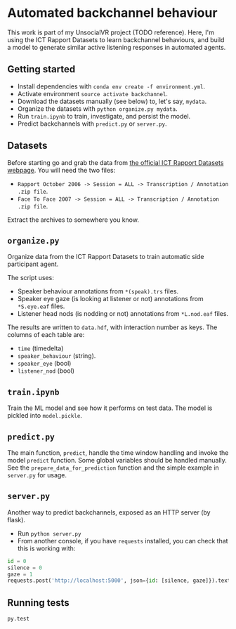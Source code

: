 # Automated backchannel behaviour

This work is part of my UnsocialVR project (TODO reference).
Here, I'm using the ICT Rapport Datasets to learn backchannel behaviours, and build a model to generate similar active listening responses in automated agents.

## Getting started

- Install dependencies with `conda env create -f environment.yml`.
- Activate environment `source activate backchannel`.
- Download the datasets manually (see below) to, let's say, `mydata`.
- Organize the datasets with `python organize.py mydata`.
- Run `train.ipynb` to train, investigate, and persist the model.
- Predict backchannels with `predict.py` or `server.py`.

## Datasets

Before starting go and grab the data from [the official ICT Rapport Datasets webpage](http://rapport.ict.usc.edu/).
You will need the two files:

- `Rapport October 2006 -> Session = ALL -> Transcription / Annotation .zip file`.
- `Face To Face 2007 -> Session = ALL -> Transcription / Annotation .zip file`.

Extract the archives to somewhere you know.

## `organize.py`

Organize data from the ICT Rapport Datasets to train automatic side
participant agent.

The script uses:

- Speaker behaviour annotations from `*(speak).trs` files.
- Speaker eye gaze (is looking at listener or not) annotations from `*S.eye.eaf` files.
- Listener head nods (is nodding or not) annotations from `*L.nod.eaf` files.

The results are written to `data.hdf`, with interaction number as keys. The columns of each table are:

- `time` (timedelta)
- `speaker_behaviour` (string).
- `speaker_eye` (bool)
- `listener_nod` (bool)

## `train.ipynb`

Train the ML model and see how it performs on test data.
The model is pickled into `model.pickle`.

## `predict.py`

The main function, `predict`, handle the time window handling and invoke the model `predict` function.
Some global variables should be handled manually.
See the `prepare_data_for_prediction` function and the simple example in `server.py` for usage.

## `server.py`

Another way to predict backchannels, exposed as an HTTP server (by flask).

- Run `python server.py`
- From another console, if you have `requests` installed, you can check that this is working with:

```python
id = 0
silence = 0
gaze = 1
requests.post('http://localhost:5000', json={id: [silence, gaze]}).text
```

## Running tests

```bash
py.test
```
